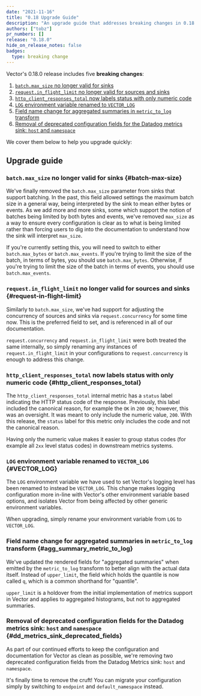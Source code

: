 ```yaml
---
date: "2021-11-16"
title: "0.18 Upgrade Guide"
description: "An upgrade guide that addresses breaking changes in 0.18.0"
authors: ["tobz"]
pr_numbers: []
release: "0.18.0"
hide_on_release_notes: false
badges:
  type: breaking change
---
```


Vector's 0.18.0 release includes five **breaking changes**:

1. [`batch.max_size` no longer valid for sinks](#batch-max-size)
1. [`request.in_flight_limit` no longer valid for sources and sinks](#request-in-flight-limit)
1. [`http_client_responses_total` now labels status with only numeric code](#http_client_responses_total)
1. [`LOG` environment variable renamed to `VECTOR_LOG`](#VECTOR_LOG)
1. [Field name change for aggregated summaries in `metric_to_log` transform](#agg_summary_metric_to_log)
1. [Removal of deprecated configuration fields for the Datadog metrics sink: `host` and `namespace`](#dd_metrics_sink_deprecated_fields)


We cover them below to help you upgrade quickly:

## Upgrade guide

### `batch.max_size` no longer valid for sinks {#batch-max-size}

We've finally removed the `batch.max_size` parameter from sinks that support batching.  In the past,
this field allowed settings the maximum batch size in a general way, being interpreted by the sink
to mean either bytes or events.  As we add more and more sinks, some which support the notion of
batches being limited by both bytes and events, we've removed `max_size` as a way to ensure every
configuration is clear as to what is being limited rather than forcing users to dig into the
documentation to understand how the sink will interpret `max_size`.

If you're currently setting this, you will need to switch to either `batch.max_bytes` or
`batch.max_events`.  If you're trying to limit the size of the batch, in terms of bytes, you should
use `batch.max_bytes`.  Otherwise, if you're trying to limit the size of the batch in terms of
events, you should use `batch.max_events`.

### `request.in_flight_limit` no longer valid for sources and sinks {#request-in-flight-limit}

Similarly to `batch.max_size`, we've had support for adjusting the concurrency of sources and sinks
via `request.concurrency` for some time now.  This is the preferred field to set, and is referenced
in all of our documentation.

`request.concurrency` and `request.in_flight_limit` were both treated the same internally, so simply
renaming any instances of `request.in_flight_limit` in your configurations to `request.concurrency`
is enough to address this change.

### `http_client_responses_total` now labels status with only numeric code {#http_client_responses_total}

The `http_client_responses_total` internal metric has a `status` label
indicating the HTTP status code of the response. Previously, this label included
the canonical reason, for example the `OK` in `200 OK`; however, this was an
oversight. It was meant to only include the numeric value, `200`. With this
release, the `status` label for this metric only includes the code and not the
canonical reason.

Having only the numeric value makes it easier to group status codes (for example
all `2xx` level status codes) in downstream metrics systems.

### `LOG` environment variable renamed to `VECTOR_LOG` {#VECTOR_LOG}

The `LOG` environment variable we have used to set Vector's logging level has been renamed to instead
be `VECTOR_LOG`. This change makes logging configuration more in-line with Vector's other environment
variable based options, and isolates Vector from being affected by other generic environment variables.

When upgrading, simply rename your environment variable from `LOG` to `VECTOR_LOG`.

### Field name change for aggregated summaries in `metric_to_log` transform {#agg_summary_metric_to_log}

We've updated the rendered fields for "aggregated summaries" when emitted by the `metric_to_log`
transform to better align with the actual data itself.  Instead of `upper_limit`, the field which
holds the quantile is now called `q`, which is a common shorthand for "quantile".

`upper_limit` is a holdover from the initial implementation of metrics support in Vector and applies
to aggregated histograms, but not to aggregated summaries.

### Removal of deprecated configuration fields for the Datadog metrics sink: `host` and `namespace` {#dd_metrics_sink_deprecated_fields}

As part of our continued efforts to keep the configuration and documentation for Vector as clean as
possible, we're removing two deprecated configuration fields from the Datadog Metrics sink: `host`
and `namespace`.

It's finally time to remove the cruft!  You can migrate your configuration simply by switching to
`endpoint` and `default_namespace` instead.

